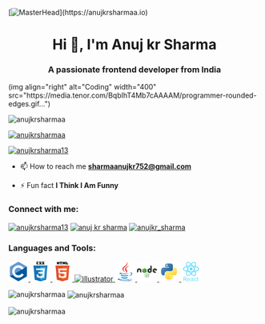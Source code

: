 [![MasterHead](https://1.bp.blogspot.com/-7A4WynwLsM...)](https://anujkrsharmaa.io)
<h1 align="center">Hi 👋, I'm Anuj kr Sharma</h1>
<h3 align="center">A passionate frontend developer from India</h3>
(img align="right" alt="Coding" width="400" src="https://media.tenor.com/BqbIhT4Mb7cAAAAM/programmer-rounded-edges.gif...")

<p align="left"> <img src="https://komarev.com/ghpvc/?username=anujkrsharmaa&label=Profile%20views&color=0e75b6&style=flat" alt="anujkrsharmaa" /> </p>

<p align="left"> <a href="https://github.com/ryo-ma/github-profile-trophy"><img src="https://github-profile-trophy.vercel.app/?username=anujkrsharmaa" alt="anujkrsharmaa" /></a> </p>

<p align="left"> <a href="https://twitter.com/anujkrsharma13" target="blank"><img src="https://img.shields.io/twitter/follow/anujkrsharma13?logo=twitter&style=for-the-badge" alt="anujkrsharma13" /></a> </p>

- 📫 How to reach me **sharmaanujkr752@gmail.com**

- ⚡ Fun fact **I Think I Am Funny**

<h3 align="left">Connect with me:</h3>
<p align="left">
<a href="https://twitter.com/anujkrsharma13" target="blank"><img align="center" src="https://raw.githubusercontent.com/rahuldkjain/github-profile-readme-generator/master/src/images/icons/Social/twitter.svg" alt="anujkrsharma13" height="30" width="40" /></a>
<a href="https://linkedin.com/in/anuj kr sharma" target="blank"><img align="center" src="https://raw.githubusercontent.com/rahuldkjain/github-profile-readme-generator/master/src/images/icons/Social/linked-in-alt.svg" alt="anuj kr sharma" height="30" width="40" /></a>
<a href="https://instagram.com/anujkr_sharma" target="blank"><img align="center" src="https://raw.githubusercontent.com/rahuldkjain/github-profile-readme-generator/master/src/images/icons/Social/instagram.svg" alt="anujkr_sharma" height="30" width="40" /></a>
</p>

<h3 align="left">Languages and Tools:</h3>
<p align="left"> <a href="https://www.cprogramming.com/" target="_blank" rel="noreferrer"> <img src="https://raw.githubusercontent.com/devicons/devicon/master/icons/c/c-original.svg" alt="c" width="40" height="40"/> </a> <a href="https://www.w3schools.com/css/" target="_blank" rel="noreferrer"> <img src="https://raw.githubusercontent.com/devicons/devicon/master/icons/css3/css3-original-wordmark.svg" alt="css3" width="40" height="40"/> </a> <a href="https://www.w3.org/html/" target="_blank" rel="noreferrer"> <img src="https://raw.githubusercontent.com/devicons/devicon/master/icons/html5/html5-original-wordmark.svg" alt="html5" width="40" height="40"/> </a> <a href="https://www.adobe.com/in/products/illustrator.html" target="_blank" rel="noreferrer"> <img src="https://www.vectorlogo.zone/logos/adobe_illustrator/adobe_illustrator-icon.svg" alt="illustrator" width="40" height="40"/> </a> <a href="https://www.java.com" target="_blank" rel="noreferrer"> <img src="https://raw.githubusercontent.com/devicons/devicon/master/icons/java/java-original.svg" alt="java" width="40" height="40"/> </a> <a href="https://nodejs.org" target="_blank" rel="noreferrer"> <img src="https://raw.githubusercontent.com/devicons/devicon/master/icons/nodejs/nodejs-original-wordmark.svg" alt="nodejs" width="40" height="40"/> </a> <a href="https://www.python.org" target="_blank" rel="noreferrer"> <img src="https://raw.githubusercontent.com/devicons/devicon/master/icons/python/python-original.svg" alt="python" width="40" height="40"/> </a> <a href="https://reactjs.org/" target="_blank" rel="noreferrer"> <img src="https://raw.githubusercontent.com/devicons/devicon/master/icons/react/react-original-wordmark.svg" alt="react" width="40" height="40"/> </a> </p>

<p><img align="left" src="https://github-readme-stats.vercel.app/api/top-langs?username=anujkrsharmaa&show_icons=true&locale=en&layout=compact" alt="anujkrsharmaa" /></p>

<p>&nbsp;<img align="center" src="https://github-readme-stats.vercel.app/api?username=anujkrsharmaa&show_icons=true&locale=en" alt="anujkrsharmaa" /></p>

<p><img align="center" src="https://github-readme-streak-stats.herokuapp.com/?user=anujkrsharmaa&" alt="anujkrsharmaa" /></p>
